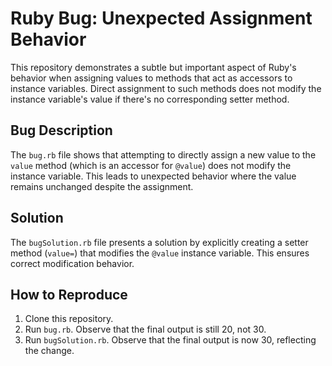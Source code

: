 # Ruby Bug: Unexpected Assignment Behavior

This repository demonstrates a subtle but important aspect of Ruby's behavior when assigning values to methods that act as accessors to instance variables.  Direct assignment to such methods does not modify the instance variable's value if there's no corresponding setter method.

## Bug Description

The `bug.rb` file shows that attempting to directly assign a new value to the `value` method (which is an accessor for `@value`) does not modify the instance variable. This leads to unexpected behavior where the value remains unchanged despite the assignment.

## Solution

The `bugSolution.rb` file presents a solution by explicitly creating a setter method (`value=`) that modifies the `@value` instance variable. This ensures correct modification behavior.

## How to Reproduce

1. Clone this repository.
2. Run `bug.rb`. Observe that the final output is still 20, not 30.
3. Run `bugSolution.rb`. Observe that the final output is now 30, reflecting the change.